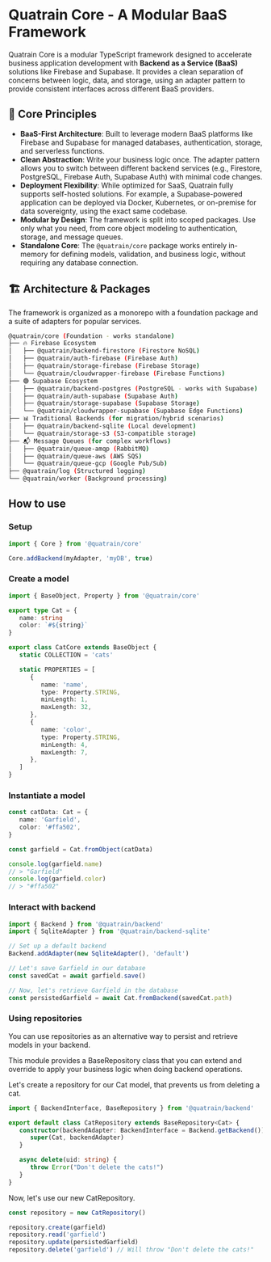 <!--
Hello! You've found the README for the Quatrain Core monorepo.
For a more detailed overview of each package, please see PACKAGES_OVERVIEW.md.
-->

# Quatrain Core - A Modular BaaS Framework

Quatrain Core is a modular TypeScript framework designed to accelerate business application development with **Backend as a Service (BaaS)** solutions like Firebase and Supabase. It provides a clean separation of concerns between logic, data, and storage, using an adapter pattern to provide consistent interfaces across different BaaS providers.

## 🎯 Core Principles

-  **BaaS-First Architecture**: Built to leverage modern BaaS platforms like Firebase and Supabase for managed databases, authentication, storage, and serverless functions.
-  **Clean Abstraction**: Write your business logic once. The adapter pattern allows you to switch between different backend services (e.g., Firestore, PostgreSQL, Firebase Auth, Supabase Auth) with minimal code changes.
-  **Deployment Flexibility**: While optimized for SaaS, Quatrain fully supports self-hosted solutions. For example, a Supabase-powered application can be deployed via Docker, Kubernetes, or on-premise for data sovereignty, using the exact same codebase.
-  **Modular by Design**: The framework is split into scoped packages. Use only what you need, from core object modeling to authentication, storage, and message queues.
-  **Standalone Core**: The `@quatrain/core` package works entirely in-memory for defining models, validation, and business logic, without requiring any database connection.

## 🏗️ Architecture & Packages

The framework is organized as a monorepo with a foundation package and a suite of adapters for popular services.

```bash
@quatrain/core (Foundation - works standalone)
├── 🔥 Firebase Ecosystem
│   ├── @quatrain/backend-firestore (Firestore NoSQL)
│   ├── @quatrain/auth-firebase (Firebase Auth)
│   ├── @quatrain/storage-firebase (Firebase Storage)
│   └── @quatrain/cloudwrapper-firebase (Firebase Functions)
├── 🟢 Supabase Ecosystem
│   ├── @quatrain/backend-postgres (PostgreSQL - works with Supabase)
│   ├── @quatrain/auth-supabase (Supabase Auth)
│   ├── @quatrain/storage-supabase (Supabase Storage)
│   └── @quatrain/cloudwrapper-supabase (Supabase Edge Functions)
├── 📊 Traditional Backends (for migration/hybrid scenarios)
│   ├── @quatrain/backend-sqlite (Local development)
│   └── @quatrain/storage-s3 (S3-compatible storage)
├── 📬 Message Queues (for complex workflows)
│   ├── @quatrain/queue-amqp (RabbitMQ)
│   ├── @quatrain/queue-aws (AWS SQS)
│   └── @quatrain/queue-gcp (Google Pub/Sub)
├── @quatrain/log (Structured logging)
└── @quatrain/worker (Background processing)
```

## How to use

### Setup

```ts
import { Core } from '@quatrain/core'

Core.addBackend(myAdapter, 'myDB', true)
```

### Create a model

```ts
import { BaseObject, Property } from '@quatrain/core'

export type Cat = {
   name: string
   color: `#${string}`
}

export class CatCore extends BaseObject {
   static COLLECTION = 'cats'

   static PROPERTIES = [
      {
         name: 'name',
         type: Property.STRING,
         minLength: 1,
         maxLength: 32,
      },
      {
         name: 'color',
         type: Property.STRING,
         minLength: 4,
         maxLength: 7,
      },
   ]
}
```

### Instantiate a model

```ts
const catData: Cat = {
   name: 'Garfield',
   color: '#ffa502',
}

const garfield = Cat.fromObject(catData)

console.log(garfield.name)
// > "Garfield"
console.log(garfield.color)
// > "#ffa502"
```

### Interact with backend

```ts
import { Backend } from '@quatrain/backend'
import { SqliteAdapter } from '@quatrain/backend-sqlite'

// Set up a default backend
Backend.addAdapter(new SqliteAdapter(), 'default')

// Let's save Garfield in our database
const savedCat = await garfield.save()

// Now, let's retrieve Garfield in the database
const persistedGarfield = await Cat.fromBackend(savedCat.path)
```

### Using repositories

You can use repositories as an alternative way to persist and retrieve models in your backend.

This module provides a BaseRepository class that you can extend and override to apply your business logic when doing backend operations.

Let's create a repository for our Cat model, that prevents us from deleting a cat.

```ts
import { BackendInterface, BaseRepository } from '@quatrain/backend'

export default class CatRepository extends BaseRepository<Cat> {
   constructor(backendAdapter: BackendInterface = Backend.getBackend()) {
      super(Cat, backendAdapter)
   }

   async delete(uid: string) {
      throw Error("Don't delete the cats!")
   }
}
```

Now, let's use our new CatRepository.

```ts
const repository = new CatRepository()

repository.create(garfield)
repository.read('garfield')
repository.update(persistedGarfield)
repository.delete('garfield') // Will throw "Don't delete the cats!"
```

